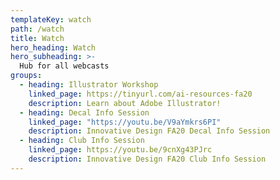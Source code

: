 ```yaml
---
templateKey: watch
path: /watch
title: Watch
hero_heading: Watch
hero_subheading: >-
  Hub for all webcasts
groups:
  - heading: Illustrator Workshop
    linked_page: https://tinyurl.com/ai-resources-fa20
    description: Learn about Adobe Illustrator!
  - heading: Decal Info Session
    linked_page: "https://youtu.be/V9aYmkrs6PI"
    description: Innovative Design FA20 Decal Info Session
  - heading: Club Info Session
    linked_page: https://youtu.be/9cnXg43PJrc
    description: Innovative Design FA20 Club Info Session
---
```

